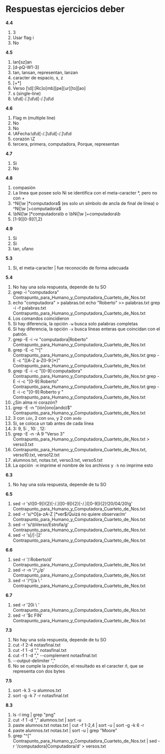 # Respuestas ejercicios deber

**4.4**

1. 3
2. Usar flag i
3. No

**4.5**

1. lan[sz]an
2. [d-pQ-W1-3]
3. tan, lansan, representan, lanzan
4. caracter de espacio, s, z
5. [+*]
6. Verso [\d]:[Rc]o[mb][pe][ur][to][ao]
7. s (single-line)
8. \d\d[-\/.]\d\d[-\/.]\d\d

**4.6**

1. Flag m (multiple line)
2. No
3. No
4. \AFecha:\d\d[-\/.]\d\d[-\/.]\d\d
5. corazón \Z
6. tercera, primera, computadora, Porque, representan

**4.7**

1. Si
2. No

**4.8**

1. compasión
2. La línea que posee solo Ni se identifica con el meta-caracter *, pero no con +
3. ^Ni[\w ]*computadora$ (es solo un símbolo de ancla de final de línea) o ^Ni[\w ]+computadora$
4. \bNi[\w ]*computadora\b o \bNi[\w ]+computadora\b
5. [1-9][0-9]{1,2}

**4.9**

1. Si
2. Si
3. tan, ufano

**5.3**

1. Si, el meta-caracter | fue reconocido de forma adecuada

**5.4**

1. No hay una sola respuesta, depende de tu SO
2. grep -i "computadora" Contrapunto_para_Humano_y_Computadora_Cuarteto_de_Nos.txt
3. echo "computadora" > palabras.txt
   echo "Roberto" >> palabras.txt
   grep -i -f palabras.txt Contrapunto_para_Humano_y_Computadora_Cuarteto_de_Nos.txt
4. Los comandos coincidieron
5. Si hay diferencia, la opción `-w` busca solo palabras completas
6. Si hay diferencia, la opción `-x` busca líneas enteras que coincidan con el patrón.
7. grep -E -i -v "computadora|Roberto" Contrapunto_para_Humano_y_Computadora_Cuarteto_de_Nos.txt
8. grep -E -c "^\[" Contrapunto_para_Humano_y_Computadora_Cuarteto_de_Nos.txt
   grep -E -c "\[[A-Z a-Z0-9:]*\]" Contrapunto_para_Humano_y_Computadora_Cuarteto_de_Nos.txt
9. grep -E -i -c "[0-9]:computadora" Contrapunto_para_Humano_y_Computadora_Cuarteto_de_Nos.txt
   grep -E -i -c "[0-9]:Roberto" Contrapunto_para_Humano_y_Computadora_Cuarteto_de_Nos.txt
   grep -E -i -c "[0-9]:Roberto y " Contrapunto_para_Humano_y_Computadora_Cuarteto_de_Nos.txt
10. ¿Sin alma ni corazón?
11. grep -E -n "(ión|ono|ando)$" Contrapunto_para_Humano_y_Computadora_Cuarteto_de_Nos.txt
12. 3 con `ión`, 2 con `ono`, y 2 con `ando`
13. Si, se coloca un tab antes de cada línea
14. 3: 9, 5: , 10: , 12:
15. grep -E -n -A 9 "Verso 3" Contrapunto_para_Humano_y_Computadora_Cuarteto_de_Nos.txt > verso3.txt
16. Contrapunto_para_Humano_y_Computadora_Cuarteto_de_Nos.txt, verso10.txt, verso12.txt
17. alumnos.txt, notas.txt, verso3.txt, verso5.txt
18. La opción `-H` imprime el nombre de los archivos y `-h` no imprime esto

**6.3**

1. No hay una sola respuesta, depende de tu SO

**6.5**

1. sed -r 's!([0-9]){2}[-\/.]\([0-9]\){2}[-\/.]\([0-9]\){2}!20/04/20!g' Contrapunto_para_Humano_y_Computadora_Cuarteto_de_Nos.txt
2. sed -r 's/^O[a-zA-Z ]*ver$/Quizá no quiere observar/m' Contrapunto_para_Humano_y_Computadora_Cuarteto_de_Nos.txt
3. sed -r 's/\bVerso/Estrofa/g' Contrapunto_para_Humano_y_Computadora_Cuarteto_de_Nos.txt
4. sed -r 's|/|-|2' Contrapunto_para_Humano_y_Computadora_Cuarteto_de_Nos.txt

**6.6**

1. sed -r '/:Roberto/d' Contrapunto_para_Humano_y_Computadora_Cuarteto_de_Nos.txt
2. sed -r -n '/^¿/p' Contrapunto_para_Humano_y_Computadora_Cuarteto_de_Nos.txt
3. sed -r '/^\[/a \ ' Contrapunto_para_Humano_y_Computadora_Cuarteto_de_Nos.txt

**6.7**

1. sed -r '20i \ ' Contrapunto_para_Humano_y_Computadora_Cuarteto_de_Nos.txt
2. sed -r '$c FIN' Contrapunto_para_Humano_y_Computadora_Cuarteto_de_Nos.txt

**7.3**

1. No hay una sola respuesta, depende de tu SO
2. cut -f 2-4 notasfinal.txt
3. cut -f 1 -d "," notasfinal.txt
4. cut -f 1 -d "," --complement notasfinal.txt
5. --output-delimiter ","
6. No se cumple la predicción, el resultado es el caracter *ñ*, que se representa con dos bytes

**7.5**

1. sort -k 3 -u alumnos.txt
2. sort -g -k 7 -r  notasfinal.txt

**8.3**

1. ls -l img | grep "png"
2. cut -f 1 -d "," alumnos.txt | sort -u
3. paste alumnos.txt notas.txt | cut -f 1-2,4 | sort -u | sort -g -k 6 -r
4. paste alumnos.txt notas.txt | sort -u | grep "Moore"
5. grep "^\[" Contrapunto_para_Humano_y_Computadora_Cuarteto_de_Nos.txt | sed -r '/computadora|Computadora/d' > versos.txt
